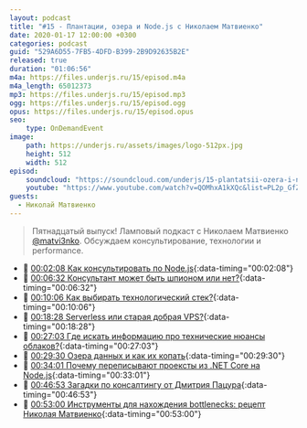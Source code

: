 ```yaml
---
layout: podcast
title: "#15 - Плантации, озера и Node.js c Николаем Матвиенко"
date: 2020-01-17 12:00:00 +0300
categories: podcast
guid: "529A6D55-7FB5-4DFD-B399-2B9D92635B2E"
released: true
duration: "01:06:56"
m4a: https://files.underjs.ru/15/episod.m4a
m4a_length: 65012373
mp3: https://files.underjs.ru/15/episod.mp3
ogg: https://files.underjs.ru/15/episod.ogg
opus: https://files.underjs.ru/15/episod.opus
seo:
    type: OnDemandEvent
image:
    path: https://underjs.ru/assets/images/logo-512px.jpg
    height: 512
    width: 512
episod:
    soundcloud: "https://soundcloud.com/underjs/15-plantatsii-ozera-i-nodejs-c-nikolaem-matvienko"
    youtube: "https://www.youtube.com/watch?v=QOMhxA1kXQc&list=PL2p_GfZz-_1OWXrKUZRBc8LzMz5FJNXW7"
guests:
  - Николай Матвиенко
---
```


> Пятнадцатый выпуск! Ламповый подкаст с Николаем Матвиенко [@matvi3nko](https://twitter.com/matvi3nko). Обсуждаем консультирование, технологии и performance.

- 🤔 [00:02:08 Как консультировать по Node.js](#){:data-timing="00:02:08"}
- 🤔 [00:06:32 Консультант может быть шпионом или нет?](#){:data-timing="00:06:32"}
- 🤔 [00:10:06 Как выбирать технологический стек?](#){:data-timing="00:10:06"}
- 🤔 [00:18:28 Serverless или старая добрая VPS?](#){:data-timing="00:18:28"}
- 🤔 [00:27:03 Где искать информацию про технические нюансы облаков?](#){:data-timing="00:27:03"}
- 🤔 [00:29:30 Озера данных и как их копать](#){:data-timing="00:29:30"}
- 🤔 [00:34:01 Почему переписывают проексты из .NET Core на Node.js](#){:data-timing="00:33:01"}
- 🤔 [00:46:53 Загадки по консалтингу от Дмитрия Пацура](#){:data-timing="00:46:53"}
- 🤔 [00:53:00 Инструменты для нахождения bottlenecks: рецепт Николая Матвиенко](#){:data-timing="00:53:00"}

